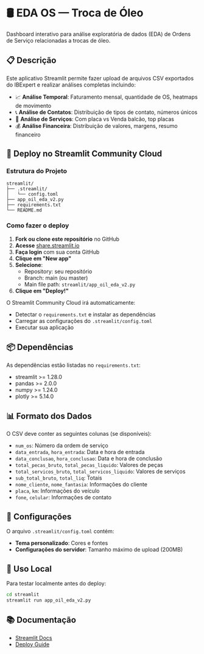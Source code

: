 # 🛢️ EDA OS — Troca de Óleo

Dashboard interativo para análise exploratória de dados (EDA) de Ordens de Serviço relacionadas a trocas de óleo.

## 📋 Descrição

Este aplicativo Streamlit permite fazer upload de arquivos CSV exportados do IBExpert e realizar análises completas incluindo:

- 📈 **Análise Temporal**: Faturamento mensal, quantidade de OS, heatmaps de movimento
- 📞 **Análise de Contatos**: Distribuição de tipos de contato, números únicos
- 🚗 **Análise de Serviços**: Com placa vs Venda balcão, top placas
- 💰 **Análise Financeira**: Distribuição de valores, margens, resumo financeiro

## 🚀 Deploy no Streamlit Community Cloud

### Estrutura do Projeto

```
streamlit/
├── .streamlit/
│   └── config.toml
├── app_oil_eda_v2.py
├── requirements.txt
└── README.md
```

### Como fazer o deploy

1. **Fork ou clone este repositório** no GitHub
2. **Acesse** [share.streamlit.io](https://share.streamlit.io)
3. **Faça login** com sua conta GitHub
4. **Clique em "New app"**
5. **Selecione**:
   - Repository: seu repositório
   - Branch: main (ou master)
   - Main file path: `streamlit/app_oil_eda_v2.py`
6. **Clique em "Deploy!"**

O Streamlit Community Cloud irá automaticamente:
- Detectar o `requirements.txt` e instalar as dependências
- Carregar as configurações do `.streamlit/config.toml`
- Executar sua aplicação

## 📦 Dependências

As dependências estão listadas no `requirements.txt`:
- streamlit >= 1.28.0
- pandas >= 2.0.0
- numpy >= 1.24.0
- plotly >= 5.14.0

## 📊 Formato dos Dados

O CSV deve conter as seguintes colunas (se disponíveis):

- `num_os`: Número da ordem de serviço
- `data_entrada`, `hora_entrada`: Data e hora de entrada
- `data_conclusao`, `hora_conclusao`: Data e hora de conclusão
- `total_pecas_bruto`, `total_pecas_liquido`: Valores de peças
- `total_servicos_bruto`, `total_servicos_liquido`: Valores de serviços
- `sub_total_bruto`, `total_liq`: Totais
- `nome_cliente`, `nome_fantasia`: Informações do cliente
- `placa`, `km`: Informações do veículo
- `fone`, `celular`: Informações de contato

## 🎨 Configurações

O arquivo `.streamlit/config.toml` contém:
- **Tema personalizado**: Cores e fontes
- **Configurações do servidor**: Tamanho máximo de upload (200MB)

## 📝 Uso Local

Para testar localmente antes do deploy:

```bash
cd streamlit
streamlit run app_oil_eda_v2.py
```

## 📚 Documentação

- [Streamlit Docs](https://docs.streamlit.io)
- [Deploy Guide](https://docs.streamlit.io/deploy/streamlit-community-cloud)

